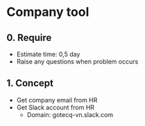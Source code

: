# Company tool

## 0. Require

- Estimate time: 0,5 day
- Raise any questions when problem occurs

## 1. Concept

- Get company email from HR
- Get Slack account from HR
	+ Domain: gotecq-vn.slack.com

